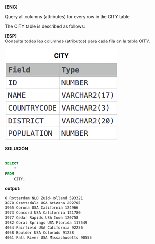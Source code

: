 
**[ENG]**

Query all columns (attributes) for every row in the CITY table.

The CITY table is described as follows:


**[ESP]**  
Consulta todas las columnas (atributos) para cada fila en la tabla CITY.

![alt text](image.png)


**SOLUCIÓN**

```sql

SELECT
    *
FROM
    CITY;


```


**output:**


```
6 Rotterdam NLD Zuid-Holland 593321 
3878 Scottsdale USA Arizona 202705 
3965 Corona USA California 124966 
3973 Concord USA California 121780 
3977 Cedar Rapids USA Iowa 120758 
3982 Coral Springs USA Florida 117549 
4054 Fairfield USA California 92256 
4058 Boulder USA Colorado 91238 
4061 Fall River USA Massachusetts 90555 

```